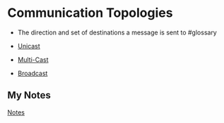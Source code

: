 # Communication Topologies
- The direction and set of destinations a message is sent to #glossary

- [Unicast](unicast.md)
- [Multi-Cast](multi-cast.md)
- [Broadcast](broadcast.md)
## My Notes
[Notes](mynotes/communication-topologies-notes.md)
